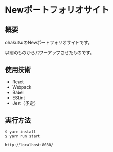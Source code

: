 # Newポートフォリオサイト

## 概要

ohakutsuのNewポートフォリオサイトです。

以前のものからパワーアップさせたものです。

## 使用技術

- React
- Webpack
- Babel
- ESLint
- Jest（予定）

## 実行方法

```
$ yarn install
$ yarn run start
```

```
http://localhost:8080/
```
